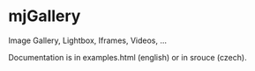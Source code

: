 # mjGallery
Image Gallery, Lightbox, Iframes, Videos, ...

Documentation is in examples.html (english) or in srouce (czech).
